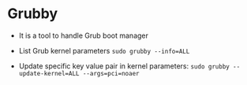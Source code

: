 # Grubby

- It is a tool to handle Grub boot manager

- List Grub kernel parameters `sudo grubby --info=ALL`
- Update specific key value pair in kernel parameters: `sudo grubby --update-kernel=ALL --args=pci=noaer`
